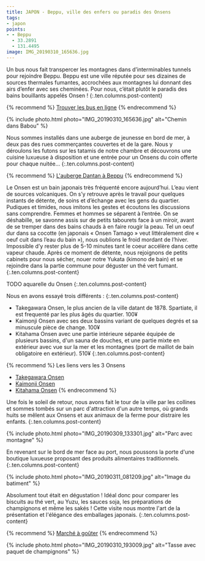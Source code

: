 ```yaml
---
title: JAPON - Beppu, ville des enfers ou paradis des Onsens
tags:
- japon
points:
- - Beppu
  - 33.2891
  - 131.4495
image: IMG_20190310_165636.jpg
---
```


Un bus nous fait transpercer les montagnes dans d’interminables tunnels pour rejoindre Beppu. Beppu est une ville réputée pour ses dizaines de sources thermales fumantes, accrochées aux montagnes lui donnant des airs d’enfer avec ses cheminées. Pour nous, c’était plutôt le paradis des bains bouillants appelés Onsen !
{:.ten.columns.post-content}

{% recommend %}
[Trouver les bus en ligne](https://japanbusonline.com/en/AllRouteList)
{% endrecommend %}

<!--fin extrait-->

{% include photo.html photo="IMG_20190310_165636.jpg" alt="Chemin dans Babou" %}

Nous sommes installés dans une auberge de jeunesse en bord de mer, à deux pas des rues commerçantes couvertes et de la gare. Nous y déroulons les futons sur les tatamis de notre chambre et découvrons une cuisine luxueuse à disposition et une entrée pour un Onsens du coin offerte pour chaque nuitée...
{:.ten.columns.post-content}

{% recommend %}
[L'auberge Dantan à Beppu](https://www.booking.com/hotel/jp/guest-house-danran.fr.html)
{% endrecommend %}

Le Onsen est un bain japonais très fréquenté encore aujourd’hui. L’eau vient de sources volcaniques. On s’y retrouve après le travail pour quelques instants de détente, de soins et d’échange avec les gens du quartier. Pudiques et timides, nous imitons les gestes et écoutons les discussions sans comprendre.
Femmes et hommes se séparent à l’entrée. On se déshabille, se savonne assis sur de petits tabourets face à un miroir, avant de se tremper dans des bains chauds à en faire rougir la peau. Tel un oeuf dur dans sa cocotte (en japonais « Onsen Tamago » veut littéralement dire « oeuf cuit dans l’eau du bain »), nous oublions le froid mordant de l’hiver. Impossible d’y rester plus de 5-10 minutes tant le coeur accélère dans cette vapeur chaude.
Après ce moment de détente, nous rejoignons de petits cabinets pour nous sécher, nouer notre Yukata (kimono de bain) et se rejoindre dans la partie commune pour déguster un thé vert fumant. 
{:.ten.columns.post-content}

TODO aquarelle du Onsen
{:.ten.columns.post-content}


Nous en avons essayé trois différents :
{:.ten.columns.post-content}

- Takegawara Onsen, le plus ancien de la ville datant de 1878. Spartiate,
il est frequenté par les plus âgés du quartier. 100¥
- Kaimonji Onsen avec ses deux bassins variant de quelques degrés et sa
minuscule pièce de change. 100¥
- Kitahama Onsen avec une partie intérieure séparée équipée de plusieurs
bassins, d'un sauna de douches, et une partie mixte en extérieur avec vue
sur la mer et les montagnes (port de maillot de bain obligatoire en
extérieur). 510¥
{:.ten.columns.post-content}

{% recommend %}
Les liens vers les 3 Onsens
- [Takegawara Onsen](https://www.vivrelejapon.com/ville-beppu/takegawara-onsen)
- [Kaimonji Onsen](https://www.tripadvisor.fr/Attraction_Review-g298219-d6420618-Reviews-Kaimonji_Onsen-Beppu_Oita_Prefecture_Kyushu.html)
- [Kitahama Onsen](https://www.tripadvisor.com/Attraction_Review-g298219-d7935912-Reviews-Kitahama_Hotspring_Termas-Beppu_Oita_Prefecture_Kyushu.html)
{% endrecommend %}

Une fois le soleil de retour, nous avons fait le tour de la ville par les
collines et sommes tombés sur un parc d'attraction d'un autre temps, où
grands huits se mêlent aux Onsens et aux animaux de la ferme pour distraire
les enfants.
{:.ten.columns.post-content}

{% include photo.html photo="IMG_20190309_133301.jpg" alt="Parc avec montagne" %}

En revenant sur le bord de mer face au port, nous poussons la porte d'une
boutique luxueuse proposant des produits alimentaires traditionnels.
{:.ten.columns.post-content}

{% include photo.html photo="IMG_20190311_081209.jpg" alt="Image du batiment" %}

Absolument tout était en dégustation ! Idéal donc pour comparer les
biscuits au thé vert, au Yuzu, les sauces soja, les préparations de
champignons et même les sakés ! Cette visite nous montre l'art de la
présentation et l'élégance des emballages japonais.
{:.ten.columns.post-content}

{% recommend %}
[Marché à goûter](http://ge0.me/w2ftij5Qos/Marché_à_goûter)
{% endrecommend %}

{% include photo.html photo="IMG_20190310_193009.jpg" alt="Tasse avec paquet de champignons" %}
